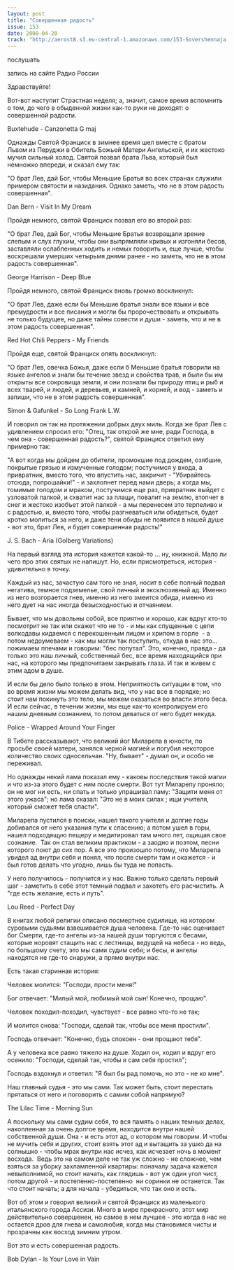 ```yaml
---
layout: post
title: "Совершенная радость"
issue: 153
date: 2008-04-20
track: "http://aerost8.s3.eu-central-1.amazonaws.com/153-Sovershennaja Radost'.mp3"
---
```


послушать

запись на сайте Радио России

Здравствуйте!

Вот-вот наступит Страстная неделя; а, значит, самое время вспомнить о том, до чего в обыденной жизни как-то руки не доходят: о совершенной радости.

Buxtehude - Canzonetta G maj

Однажды Святой Франциск в зимнее время шел вместе с братом Львом из Перуджи в Обитель Божьей Матери Ангельской, и их жестоко мучил сильный холод. Святой позвал брата Льва, который был немножко впереди, и сказал ему так:

"О брат Лев, дай Бог, чтобы Меньшие Братья во всех странах служили примером святости и назидания. Однако заметь, что не в этом радость совершенная".

Dan Bern - Visit In My Dream

Пройдя немного, святой Франциск позвал его во второй раз:

"О брат Лев, дай Бог, чтобы Меньшие Братья возвращали зрение слепым и слух глухим, чтобы они выпрямляли кривых и изгоняли бесов, заставляли ослабленных ходить и немых говорить и, еще лучше, чтобы воскрешали умерших четырьмя днями ранее - но заметь, что не в этом радость совершенная".

George Harrison - Deep Blue

Пройдя немного, святой Франциск вновь громко воскликнул:

"О брат Лев, даже если бы Меньшие братья знали все языки и все премудрости и все писания и могли бы пророчествовать и открывать не только будущее, но даже тайны совести и души - заметь, что и не в этом радость совершенная".

Red Hot Chili Peppers - My Friends

Пройдя еще, святой Франциск опять воскликнул:

"О брат Лев, овечка Божья, даже если б Меньшие братья говорили на языке ангелов и знали бы течение звезд и свойства трав, и были бы им открыты все сокровища земли, и они познали бы природу птиц и рыб и всех тварей, и людей, и деревьев, и камней, и корней, и вод - заметь и запиши, что не в этом радость совершенная".

Simon & Gafunkel - So Long Frank L.W.

И говорил он так на протяжении добрых двух миль. Когда же брат Лев с удивлением спросил его: "Отец, так открой же мне, ради Господа, в чем она - совершенная радость?", святой Франциск ответил ему примерно так:

"А вот когда мы дойдем до обители, промокшие под дождем, озябшие, покрытые грязью и измученные голодом; постучимся у входа, а привратник, вместо того, что впустить нас, закричит - "Убирайтесь отсюда, попрошайки!" - и захлопнет перед нами дверь; а когда мы, томимые голодом и мраком, постучимся еще раз, привратник выйдет с узловатой палкой, и схватит нас за плащи, повалит на землю, втопчет в снег и жестоко изобъет этой палкой - а мы перенесем это терпеливо и с радостью, и, вместо того, чтобы разгневаться или обидеться, будет кротко молиться за него, и даже тени обиды не появится в нашей душе - вот это, брат Лев, и будет совершенная радость!"

J. S. Bach - Aria (Golberg Variations)

На первый взгляд эта история кажется какой-то ... ну, книжной. Мало ли чего про этих святых не напишут. Но, если присмотреться, история - удивительно в точку.

Каждый из нас, зачастую сам того не зная, носит в себе полный подвал негатива, темное подземелье, свой личный и эксклюзивный ад. Именно из него возгорается гнев, именно из него змеится обида, именно из него дует на нас иногда безысходностью и отчаянием.

Бывает, что мы довольны собой, все приятно и хорошо, как вдруг кто-то посмотрит не так или скажет что не то - и мы как спущенные с цепи волкодавы кидаемся с перекошенным лицом и хрипом в горле  - а потом недоумеваем - как мы могли так поступить, откуда в нас это... пожимаем плечами и говорим: "бес попутал". Это, конечно, правда - да только это наш личный, собственный бес, все время находящийся при нас, на которого мы предпочитаем закрывать глаза. И так и живем с этим адом в душе.

И если бы дело было только в этом. Неприятность ситуации в том, что во время жизни мы можем делать вид, что у нас все в порядке; но стоит нам покинуть это тело, мы можем оказаться во власти этого беса. И если сейчас, в течении жизни, мы еще как-то контролируем его нашим дневным сознанием, то потом деваться от него будет некуда.

Police - Wrapped Around Your Finger

В Тибете рассказывают, что великий йог Миларепа в юности, по просьбе своей матери, занялся черной магией и погубил некоторое количество своих односельчан. "Ну, бывает" - думал он, и особо не переживал.

Но однажды некий лама показал ему - каковы последствия такой магии и что из-за этого будет с ним после смерти. Вот тут Миларепу проняло; он не мог ни есть, ни спать и только упрашивал ламу: "Защити меня от этого ужаса"; но лама сказал: "Это не в моих силах ; ищи учителя, который сможет тебя спасти".

Миларепа пустился в поиски, нашел такого учителя и долгие годы добивался от него указания пути к спасению; а потом ушел в горы, нашел подходящую пещеру и медитировал там много лет, ощищая свое сознание.  Так он стал великим практиком - а заодно и поэтом, песни которого поют до сих пор. А все это произошло потому, что Миларепа увидел ад внутри себя и понял, что после смерти там и окажется - и был готов делать что угодно, лишь бы туда не попасть.

У него получилось - получится и у нас. Важно только сделать первый шаг - заметить в себе этот темный подвал и захотеть его расчистить. А "где есть желание, есть и путь".

Lou Reed - Perfect Day

В книгах любой религии описано посмертное судилище, на котором суровыми судьями взвешивается душа человека. Где-то нас оценивает бог Смерти, где-то ангелы из-за нашей души торгуются с бесами, которые норовят стащить нас с лестницы, ведущей на небеса - но ведь, по большому счету, это мы сами судим себя; и бесы, и ангелы находятся не где-то снаружи, а прямо внутри нас.

Есть такая старинная история:

Человек молится: "Господи, прости меня!"

Бог отвечает: "Милый мой, любимый мой сын! Конечно, прощаю".

Человек походил-походил, чувствует - все равно что-то не так;

И молится снова: "Господи, сделай так, чтобы все меня простили".

Господь отвечает: "Конечно, будь спокоен - они прощают тебя".

А у человека все равно тяжело на душе. Ходил он, ходил и вдруг его осенило: "Господи, сделай так, чтобы я сам себя простил";

Господь вздохнул и ответил: "Я был бы рад помочь, но это - не ко мне".

Наш главный судья - это мы сами. Так может быть, стоит перестать прятаться от него и поговорить с самим собой напрямую?

The Lilac Time - Morning Sun

А поскольку мы сами судим себя, то вся память о наших темных делах, накопленная за очень долгое время, находится внутри нашей собственной души. Она - и есть этот ад, о котором мы говорим. И чтобы не мучить себя и других, стоит взять этот ад и вытащить за ушко да на солнышко - чтобы мрак внутри нас исчез, как исчезает ночь в момент восхода.  Ведь это на самом деле не так уж сложно - не сложнее, чем взяться за уборку захламленной квартиры: поначалу задача кажется невыполнимой, но стоит начать, как глядишь - вот уж один угол чист, потом другой - и постепенно-постепенно  ни соринки не останется. Так что стоит начать; а для начала - убедиться, что так оно и есть.

Вот об этом и говорил великий и святой Франциск из маленького итальянского города Ассизи. Много в мире прекрасного, этот мир действительно совершенен, но самое в нем лучшее - это когда в нас не остается дров для гнева и самолюбия, когда мы становимся чисты и прозрачны как восход зимним утром.

Вот это и есть совершенная радость.

Bob Dylan - Is Your Love in Vain
